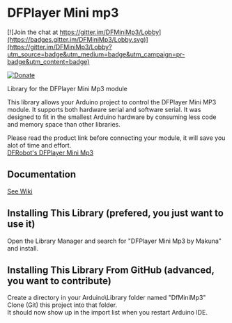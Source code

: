 # DFPlayer Mini mp3

[![Join the chat at https://gitter.im/DFMiniMp3/Lobby](https://badges.gitter.im/DFMiniMp3/Lobby.svg)](https://gitter.im/DFMiniMp3/Lobby?utm_source=badge&utm_medium=badge&utm_campaign=pr-badge&utm_content=badge)

[![Donate](http://img.shields.io/paypal/donate.png?color=yellow)](https://www.paypal.com/cgi-bin/webscr?cmd=_s-xclick&hosted_button_id=6AA97KE54UJR4)

Library for the DFPlayer Mini Mp3 module  

This library allows your Arduino project to control the DFPlayer Mini MP3 module.  It supports both hardware serial and software serial.  It was designed to fit in the smallest Arduino hardware by consuming less code and memory space than other libraries.   

Please read the product link before connecting your module, it will save you alot of time and effort.  
[DFRobot's DFPlayer Mini Mp3](http://www.dfrobot.com/wiki/index.php/DFPlayer_Mini_SKU:DFR0299)

## Documentation
[See Wiki](https://github.com/Makuna/DFMiniMp3/wiki)

## Installing This Library (prefered, you just want to use it)  
Open the Library Manager and search for "DFPlayer Mini Mp3 by Makuna" and install.

## Installing This Library From GitHub (advanced, you want to contribute)  
Create a directory in your Arduino\Library folder named "DfMiniMp3"  
Clone (Git) this project into that folder.  
It should now show up in the import list when you restart Arduino IDE.  



